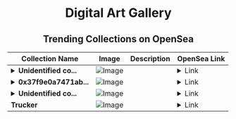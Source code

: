 <div align="center">

# Digital Art Gallery

## Trending Collections on OpenSea

| Collection Name                       | Image                                                                                     | Description                       | OpenSea Link                                                                                          |
|---------------------------------------|-------------------------------------------------------------------------------------------|-----------------------------------|--------------------------------------------------------------------------------------------------------|
| **<details><summary>Unidentified co...</summary>Unidentified contract 7b9255aa-0889-40ab-81ec-76ab8ba0704f</details>** | ![Image](https://i.seadn.io/s/raw/files/a837708742ad8afcb35eb60ba787976d.jpg?w=500&auto=format?w=200&auto=format) |  | <details><summary>Link</summary>[Unidentified contract 7b9255aa-0889-40ab-81ec-76ab8ba0704f](https://opensea.io/collection/unidentified-contract-7b9255aa-0889-40ab-81ec-76ab)</details> |
| **<details><summary>0x37f9e0a7471ab...</summary>0x37f9e0a7471ab25aa8eb08678c7eaee86a65e85d</details>** | ![Image](https://i.seadn.io/s/raw/files/0120dbe70465f91ae019e541cba50a56.jpg?w=500&auto=format?w=200&auto=format) |  | <details><summary>Link</summary>[0x37f9e0a7471ab25aa8eb08678c7eaee86a65e85d](https://opensea.io/collection/0x37f9e0a7471ab25aa8eb08678c7eaee86a65e85d)</details> |
| **<details><summary>Unidentified co...</summary>Unidentified contract 36f7dfba-5a4f-453b-bdb5-1a68aa4737cc</details>** | ![Image](https://i.seadn.io/s/raw/files/e9acf51ddce687ccf33c485e916aec1b.jpg?w=500&auto=format?w=200&auto=format) |  | <details><summary>Link</summary>[Unidentified contract 36f7dfba-5a4f-453b-bdb5-1a68aa4737cc](https://opensea.io/collection/unidentified-contract-36f7dfba-5a4f-453b-bdb5-1a68)</details> |
| **Trucker** | ![Image](https://i.seadn.io/s/raw/files/cf893c70329131d37f4954b9331ce837.png?w=500&auto=format?w=200&auto=format) |  | <details><summary>Link</summary>[Trucker](https://opensea.io/collection/trucker-5)</details> |

</div>